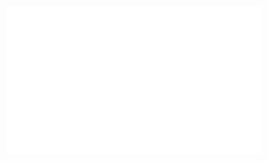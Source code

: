 ![](https://raw.githubusercontent.com/gregormaclaine/my-github-stats/master/generated/overview.svg#gh-dark-mode-only)
